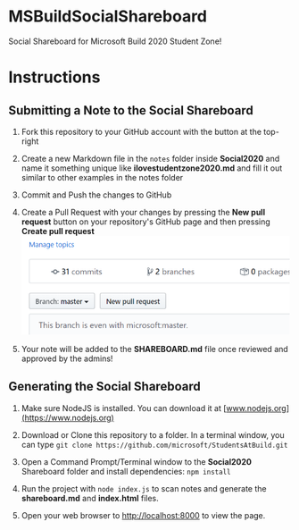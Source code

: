 # MSBuildSocialShareboard
Social Shareboard for Microsoft Build 2020 Student Zone!

# Instructions

## Submitting a Note to the Social Shareboard

1. Fork this repository to your GitHub account with the button at the top-right

2. Create a new Markdown file in the `notes` folder inside **Social2020** and name it something unique like **ilovestudentzone2020.md** and fill it out similar to other examples in the notes folder

3. Commit and Push the changes to GitHub

4. Create a Pull Request with your changes by pressing the **New pull request** button on your repository's GitHub page and then pressing **Create pull request**
![Pull Request Example](pullrequest.png)

5. Your note will be added to the **SHAREBOARD.md** file once reviewed and approved by the admins!

## Generating the Social Shareboard

1. Make sure NodeJS is installed. You can download it at [www.nodejs.org](https://www.nodejs.org)

2. Download or Clone this repository to a folder. In a terminal window, you can type `git clone https://github.com/microsoft/StudentsAtBuild.git`

3. Open a Command Prompt/Terminal window to the **Social2020** Shareboard folder and install dependencies: `npm install`

4. Run the project with `node index.js` to scan notes and generate the **shareboard.md** and **index.html** files.

5. Open your web browser to [http://localhost:8000](http://localhost:8000) to view the page.
